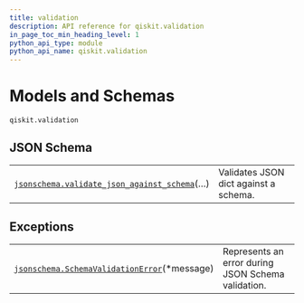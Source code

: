 ```yaml
---
title: validation
description: API reference for qiskit.validation
in_page_toc_min_heading_level: 1
python_api_type: module
python_api_name: qiskit.validation
---
```


<span id="module-qiskit.validation" />

<span id="qiskit-validation" />

<span id="models-and-schemas-qiskit-validation" />

# Models and Schemas

<span id="module-qiskit.validation" />

`qiskit.validation`

## JSON Schema

|                                                                                                                                                                       |                                       |
| --------------------------------------------------------------------------------------------------------------------------------------------------------------------- | ------------------------------------- |
| [`jsonschema.validate_json_against_schema`](qiskit.validation.jsonschema.validate_json_against_schema "qiskit.validation.jsonschema.validate_json_against_schema")(…) | Validates JSON dict against a schema. |

## Exceptions

|                                                                                                                                                          |                                                    |
| -------------------------------------------------------------------------------------------------------------------------------------------------------- | -------------------------------------------------- |
| [`jsonschema.SchemaValidationError`](qiskit.validation.jsonschema.SchemaValidationError "qiskit.validation.jsonschema.SchemaValidationError")(\*message) | Represents an error during JSON Schema validation. |


